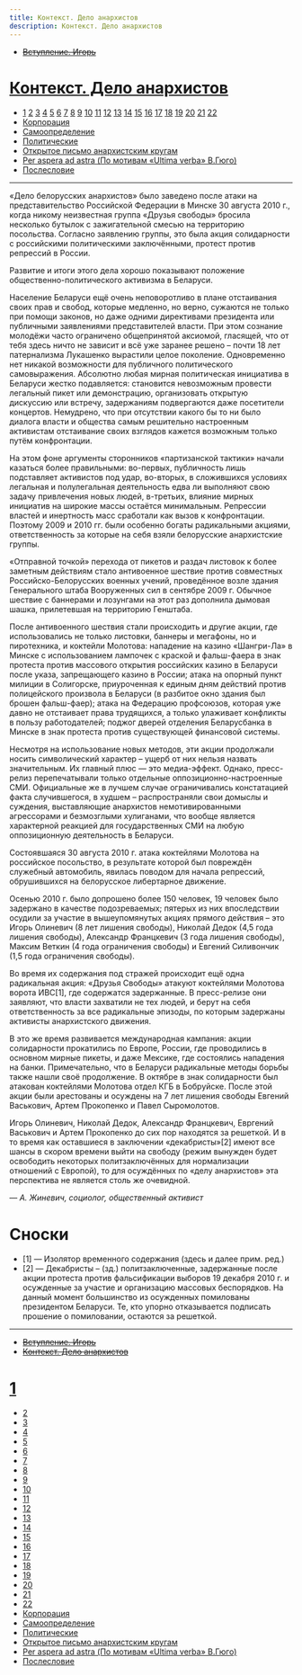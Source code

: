 ```yaml
---
title: Контекст. Дело анархистов
description: Контекст. Дело анархистов
---
```


- ~~[Вступление. Игорь](./1.md)~~
# [Контекст. Дело анархистов](./2.md)
- [1](./3.md)  [2](./4.md)  [3](./5.md)  [4](./6.md)  [5](./7.md)  [6](./8.md)  [7](./9.md)  [8](./10.md)  [9](./11.md)  [10](./12.md)  [11](./13.md)  [12](./14.md)  [13](./15.md)  [14](./16.md)  [15](./17.md)  [16](./18.md)  [17](./19.md)  [18](./20.md)  [19](./21.md)  [20](./22.md)  [21](./23.md)  [22](./24.md)
- [Корпорация](./25.md)
- [Самоопределение](./26.md)
- [Политические](./27.md)
- [Открытое письмо анархистским кругам](./28.md)
- [Per aspera ad astra (По мотивам «Ultima verba» В.Гюго)](./29.md)
- [Послесловие](./30.md)

---

«Дело белорусских анархистов» было заведено после атаки на представительство Российской Федерации в Минске 30 августа 2010 г., когда никому неизвестная группа «Друзья свободы» бросила несколько бутылок с зажигательной смесью на территорию посольства. Согласно заявлению группы, это была акция солидарности с российскими политическими заключёнными, протест против репрессий в России.

Развитие и итоги этого дела хорошо показывают положение общественно-политического активизма в Беларуси.

Население Беларуси ещё очень неповоротливо в плане отстаивания своих прав и свобод, которые медленно, но верно, сужаются не только при помощи законов, но даже одними директивами президента или публичными заявлениями представителей власти. При этом сознание молодёжи часто ограничено общепринятой аксиомой, гласящей, что от тебя здесь ничто не зависит и всё уже заранее решено – почти 18 лет патернализма Лукашенко вырастили целое поколение. Одновременно нет никакой возможности для публичного политического самовыражения. Абсолютно любая мирная политическая инициатива в Беларуси жестко подавляется: становится невозможным провести легальный пикет или демонстрацию, организовать открытую дискуссию или встречу, задержаниям подвергаются даже посетители концертов. Немудрено, что при отсутствии какого бы то ни было диалога власти и общества самым решительно настроенным активистам отстаивание своих взглядов кажется возможным только путём конфронтации.

На этом фоне аргументы сторонников «партизанской тактики» начали казаться более правильными: во-первых, публичность лишь подставляет активистов под удар, во-вторых, в сложившихся условиях легальная и полулегальная деятельность едва ли выполняют свою задачу привлечения новых людей, в-третьих, влияние мирных инициатив на широкие массы остаётся минимальным. Репрессии властей и инертность масс сработали как вызов к конфронтации. Поэтому 2009 и 2010 гг. были особенно богаты радикальными акциями, ответственность за которые на себя взяли белорусские анархистские группы.

«Отправной точкой» перехода от пикетов и раздач листовок к более заметным действиям стало антивоенное шествие против совместных Российско-Белорусских военных учений, проведённое возле здания Генерального штаба Вооруженных сил в сентябре 2009 г. Обычное шествие с баннерами и лозунгами на этот раз дополнила дымовая шашка, прилетевшая на территорию Генштаба.

После антивоенного шествия стали происходить и другие акции, где использовались не только листовки, баннеры и мегафоны, но и пиротехника, и коктейли Молотова: нападение на казино «Шангри-Ла» в Минске с использованием лампочек с краской и фальш-фаера в знак протеста против массового открытия российских казино в Беларуси после указа, запрещающего казино в России; атака на опорный пункт милиции в Солигорске, приуроченная к единым дням действий против полицейского произвола в Беларуси (в разбитое окно здания был брошен фальш-фаер); атака на Федерацию профсоюзов, которая уже давно не отстаивает права трудящихся, а только улаживает конфликты в пользу работодателей; поджог дверей отделения Беларусбанка в Минске в знак протеста против существующей финансовой системы.

Несмотря на использование новых методов, эти акции продолжали носить символический характер – ущерб от них нельзя назвать значительным. Их главный плюс — это медиа-эффект. Однако, пресс-релиз перепечатывали только отдельные оппозиционно-настроенные СМИ. Официальные же в лучшем случае ограничивались констатацией факта случившегося, в худшем – распространяли свои домыслы и суждения, выставляющие анархистов немотивированными агрессорами и безмозглыми хулиганами, что вообще является характерной реакцией для государственных СМИ на любую оппозиционную деятельность в Беларуси.

Состоявшаяся 30 августа 2010 г. атака коктейлями Молотова на российское посольство, в результате которой был повреждён служебный автомобиль, явилась поводом для начала репрессий, обрушившихся на белорусское либертарное движение.

Осенью 2010 г. было допрошено более 150 человек, 19 человек было задержано в качестве подозреваемых; пятерых из них впоследствии осудили за участие в вышеупомянутых акциях прямого действия – это Игорь Олиневич (8 лет лишения свободы), Николай Дедок (4,5 года лишения свободы), Александр Францкевич (3 года лишения свободы), Максим Веткин (4 года ограничения свободы) и Евгений Силивончик (1,5 года ограничения свободы).

Во время их содержания под стражей происходит ещё одна радикальная акция: «Друзья Свободы» атакуют коктейлями Молотова ворота ИВС[1], где содержатся задержанные. В пресс-релизе они заявляют, что власти захватили не тех людей, и берут на себя ответственность за все радикальные эпизоды, по которым задержаны активисты анархистского движения.

В это же время развивается международная кампания: акции солидарности прокатились по Европе, России, где проводились в основном мирные пикеты, и даже Мексике, где состоялись нападения на банки. Примечательно, что в Беларуси радикальные методы борьбы также нашли своё продолжение. В октябре в знак солидарности был атакован коктейлями Молотова отдел КГБ в Бобруйске. После этой акции были арестованы и осуждены на 7 лет лишения свободы Евгений Васькович, Артем Прокопенко и Павел Сыромолотов.

Игорь Олиневич, Николай Дедок, Александр Францкевич, Евргений Васькович и Артем Прокопенко до сих пор находятся за решеткой. И в то время как оставшиеся в заключении «декабристы»[2] имеют все шансы в скором времени выйти на свободу (режим вынужден будет освободить некоторых политзаключённых для нормализации отношений с Европой), то для осуждённых по «делу анархистов» эта перспектива не является столь же очевидной.

— *А. Жиневич, социолог, общественный активист*

# Cноски

- [1] — Изолятор временного содержания (здесь и далее прим. ред.)
- [2] — Декабристы – (зд.) политзаключенные, задержанные после акции протеста против фальсификации выборов 19 декабря 2010 г. и осужденные за участие и организацию массовых беспорядков. На данный момент большинство из осужденных помилованы президентом Беларуси. Те, кто упорно отказывается подписать прошение о помиловании, остаются за решеткой.

---

- ~~[Вступление. Игорь](./1.md)~~
- ~~[Контекст. Дело анархистов](./2.md)~~
# [1](./3.md)
- [2](./4.md)
- [3](./5.md)
- [4](./6.md)
- [5](./7.md)
- [6](./8.md)
- [7](./9.md)
- [8](./10.md)
- [9](./11.md)
- [10](./12.md)
- [11](./13.md)
- [12](./14.md)
- [13](./15.md)
- [14](./16.md)
- [15](./17.md)
- [16](./18.md)
- [17](./19.md)
- [18](./20.md)
- [19](./21.md)
- [20](./22.md)
- [21](./23.md)
- [22](./24.md)
- [Корпорация](./25.md)
- [Самоопределение](./26.md)
- [Политические](./27.md)
- [Открытое письмо анархистским кругам](./28.md)
- [Per aspera ad astra (По мотивам «Ultima verba» В.Гюго)](./29.md)
- [Послесловие](./30.md)
